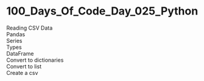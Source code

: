 # 100_Days_Of_Code_Day_025_Python
Reading CSV Data<br />
Pandas<br />
Series<br />
Types<br />
DataFrame<br />
Convert to dictionaries<br />
Convert to list<br />
Create a csv
